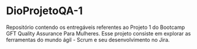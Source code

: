 # DioProjetoQA-1
Repositório contendo os entregáveis referentes ao Projeto 1 do Bootcamp GFT Quality Assurance Para Mulheres. 
Esse projeto consiste em explorar as ferramentas do mundo ágil - Scrum e seu desenvolvimento no Jira.

